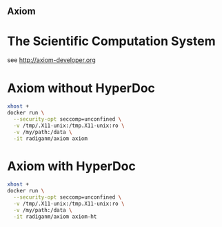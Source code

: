 ## Axiom 
# The Scientific Computation System
see http://axiom-developer.org

# Axiom without HyperDoc
```bash
xhost +
docker run \
  --security-opt seccomp=unconfined \
  -v /tmp/.X11-unix:/tmp.X11-unix:ro \
  -v /my/path:/data \
  -it radiganm/axiom axiom
```

# Axiom with HyperDoc
```bash
xhost +
docker run \
  --security-opt seccomp=unconfined \
  -v /tmp/.X11-unix:/tmp.X11-unix:ro \
  -v /my/path:/data \
  -it radiganm/axiom axiom-ht
```

